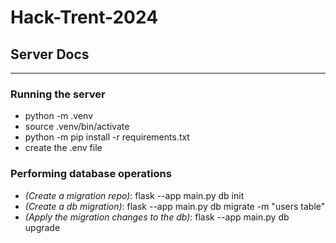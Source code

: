 # Hack-Trent-2024

## Server Docs

***

### Running the server

- python -m .venv
- source .venv/bin/activate
- python -m pip install -r requirements.txt
- create the .env file

### Performing database operations

- *(Create a migration repo)*: flask --app main.py db init
- *(Create a db migration)*: flask --app main.py db migrate -m "users table"
- *(Apply the migration changes to the db)*: flask --app main.py db upgrade

